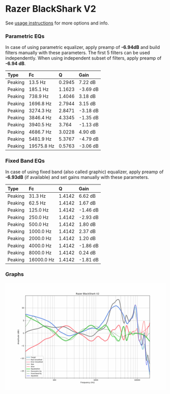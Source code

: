 # Razer BlackShark V2
See [usage instructions](https://github.com/jaakkopasanen/AutoEq#usage) for more options and info.

### Parametric EQs
In case of using parametric equalizer, apply preamp of **-6.94dB** and build filters manually
with these parameters. The first 5 filters can be used independently.
When using independent subset of filters, apply preamp of **-6.94 dB**.

| Type    | Fc         |      Q | Gain     |
|:--------|:-----------|:-------|:---------|
| Peaking | 13.5 Hz    | 0.2945 | 7.22 dB  |
| Peaking | 185.1 Hz   | 1.1623 | -3.69 dB |
| Peaking | 738.9 Hz   | 1.4046 | 3.18 dB  |
| Peaking | 1696.8 Hz  | 2.7944 | 3.15 dB  |
| Peaking | 3274.3 Hz  | 2.8471 | -3.18 dB |
| Peaking | 3846.4 Hz  | 4.3345 | -1.35 dB |
| Peaking | 3940.5 Hz  | 3.764  | -1.13 dB |
| Peaking | 4686.7 Hz  | 3.0228 | 4.90 dB  |
| Peaking | 5481.9 Hz  | 5.3767 | -4.79 dB |
| Peaking | 19575.8 Hz | 0.5763 | -3.06 dB |

### Fixed Band EQs
In case of using fixed band (also called graphic) equalizer, apply preamp of **-6.93dB**
(if available) and set gains manually with these parameters.

| Type    | Fc         |      Q | Gain     |
|:--------|:-----------|:-------|:---------|
| Peaking | 31.3 Hz    | 1.4142 | 6.62 dB  |
| Peaking | 62.5 Hz    | 1.4142 | 1.67 dB  |
| Peaking | 125.0 Hz   | 1.4142 | -1.46 dB |
| Peaking | 250.0 Hz   | 1.4142 | -2.93 dB |
| Peaking | 500.0 Hz   | 1.4142 | 1.80 dB  |
| Peaking | 1000.0 Hz  | 1.4142 | 2.37 dB  |
| Peaking | 2000.0 Hz  | 1.4142 | 1.20 dB  |
| Peaking | 4000.0 Hz  | 1.4142 | -1.86 dB |
| Peaking | 8000.0 Hz  | 1.4142 | 0.24 dB  |
| Peaking | 16000.0 Hz | 1.4142 | -1.81 dB |

### Graphs
![](./Razer%20BlackShark%20V2.png)